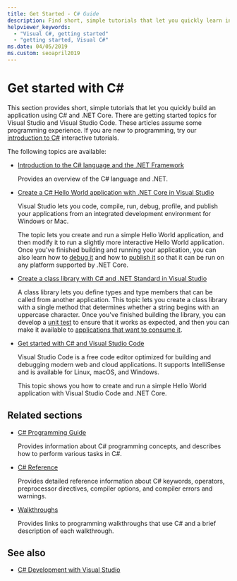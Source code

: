 ```yaml
---
title: Get Started - C# Guide
description: Find short, simple tutorials that let you quickly learn introductory C# concepts and write .NET Core applications.
helpviewer_keywords:
  - "Visual C#, getting started"
  - "getting started, Visual C#"
ms.date: 04/05/2019
ms.custom: seoapril2019
---
```

# Get started with C\#

This section provides short, simple tutorials that let you quickly build an application using C# and .NET Core. There are getting started topics for Visual Studio and Visual Studio Code. These articles assume some programming experience. If you are new to programming, try our [introduction to C#](../tutorials/intro-to-csharp/index.md) interactive tutorials.

The following topics are available:

- [Introduction to the C# language and the .NET Framework](introduction-to-the-csharp-language-and-the-net-framework.md)

     Provides an overview of the C# language and .NET.

- [Create a C# Hello World application with .NET Core in Visual Studio](../../core/tutorials/with-visual-studio.md)

   Visual Studio lets you code, compile, run, debug, profile, and publish your applications from an integrated development environment for Windows or Mac.

   The topic lets you create and run a simple Hello World application, and then modify it to run a slightly more interactive Hello World application. Once you've finished building and running your application, you can also learn how to [debug it](../../core/tutorials/debugging-with-visual-studio.md) and how to [publish it](../../core/tutorials/publishing-with-visual-studio.md) so that it can be run on any platform supported by .NET Core.

- [Create a class library with C# and .NET Standard in Visual Studio](../../core/tutorials/library-with-visual-studio.md)

   A class library lets you define types and type members that can be called from another application. This topic lets you create a class library with a single method that determines whether a string begins with an uppercase character. Once you've finished building the library, you can develop a [unit test](../../core/tutorials/testing-library-with-visual-studio.md) to ensure that it works as expected, and then you can make it available to [applications that want to consume it](../../core/tutorials/consuming-library-with-visual-studio.md).

- [Get started with C# and Visual Studio Code](../../core/tutorials/with-visual-studio-code.md)

   Visual Studio Code is a free code editor optimized for building and debugging modern web and cloud applications. It supports IntelliSense and is available for Linux, macOS, and Windows.

   This topic shows you how to create and run a simple Hello World application with Visual Studio Code and .NET Core.

## Related sections

- [C# Programming Guide](../programming-guide/index.md)

    Provides information about C# programming concepts, and describes how to perform various tasks in C#.

- [C# Reference](../language-reference/index.md)

    Provides detailed reference information about C# keywords, operators, preprocessor directives, compiler options, and compiler errors and warnings.

- [Walkthroughs](../walkthroughs.md)

    Provides links to programming walkthroughs that use C# and a brief description of each walkthrough.

## See also

- [C# Development with Visual Studio](/visualstudio/get-started/csharp/)
